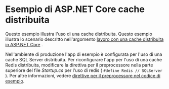 # <a name="aspnet-core-distributed-cache-sample"></a>Esempio di ASP.NET Core cache distribuita

Questo esempio illustra l'uso di una cache distribuita. Questo esempio illustra lo scenario descritto nell'argomento [lavoro con una cache distribuita in ASP.NET Core](https://docs.microsoft.com/aspnet/core/performance/caching/distributed) .

Nell'ambiente di produzione l'app di esempio è configurata per l'uso di una cache SQL Server distribuita. Per riconfigurare l'app per l'uso di una cache Redis distribuita, modificare la direttiva per il preprocessore nella parte superiore del file *Startup.cs* per l'uso di redis ( `#define Redis // SQLServer` ). Per altre informazioni, vedere [direttive per il preprocessore nel codice di esempio](https://docs.microsoft.com/aspnet/core/introduction-to-aspnet-core#preprocessor-directives-in-sample-code).
